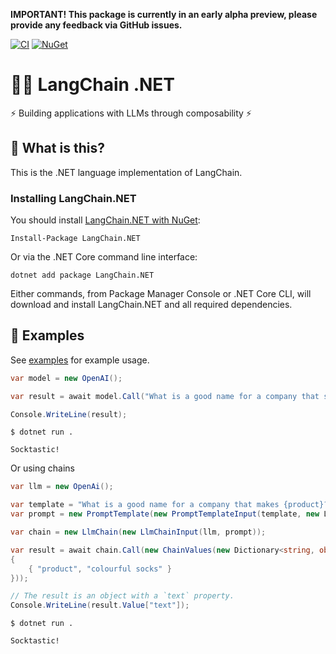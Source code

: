 **IMPORTANT! This package is currently in an early alpha preview, please provide any feedback via GitHub issues.**

[![CI](https://github.com/jeastham1993/langchain-dotnet/actions/workflows/release.yaml/badge.svg?branch=main)](https://github.com/jeastham1993/langchain-dotnet/actions/workflows/release.yaml)
[![NuGet](https://img.shields.io/nuget/vpre/langchain.net.svg)](https://www.nuget.org/packages/LangChain.NET)

# 🦜️🔗 LangChain .NET

⚡ Building applications with LLMs through composability ⚡

## 🤔 What is this?

This is the .NET language implementation of LangChain.

### Installing LangChain.NET

You should install [LangChain.NET with NuGet](https://www.nuget.org/packages/LangChain.NET/):

    Install-Package LangChain.NET
    
Or via the .NET Core command line interface:

    dotnet add package LangChain.NET

Either commands, from Package Manager Console or .NET Core CLI, will download and install LangChain.NET and all required dependencies.

## 🎉 Examples

See [examples](./examples) for example usage.

```c#
var model = new OpenAI();

var result = await model.Call("What is a good name for a company that sells colourful socks?");

Console.WriteLine(result);
```
```shell
$ dotnet run .

Socktastic!
```

Or using chains

```c#
var llm = new OpenAi();

var template = "What is a good name for a company that makes {product}?";
var prompt = new PromptTemplate(new PromptTemplateInput(template, new List<string>(1){"product"}));

var chain = new LlmChain(new LlmChainInput(llm, prompt));

var result = await chain.Call(new ChainValues(new Dictionary<string, object>(1)
{
    { "product", "colourful socks" }
}));

// The result is an object with a `text` property.
Console.WriteLine(result.Value["text"]);
```
```shell
$ dotnet run .

Socktastic!
```